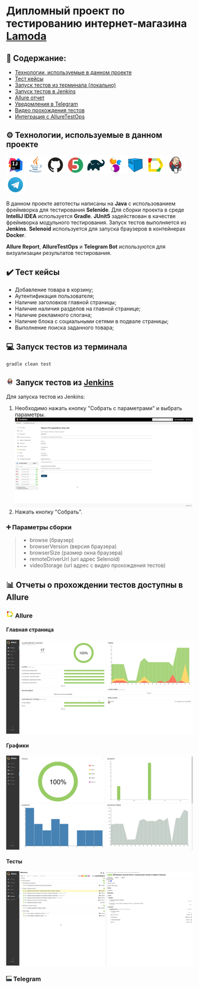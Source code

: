 # Дипломный проект по тестированию интернет-магазина [Lamoda](https://www.lamoda.ru/)

## :open_book: Содержание:

- [Технологии, используемые в данном проекте](#gear-Технологии-используемые-в-данном-проекте)
- [Тест кейсы](#heavy_check_mark-Тест-кейсы)
- [Запуск тестов из терминала (локально)](#computer-запуск-тестов-из-терминала)
- [Запуск тестов в Jenkins](#-запуск-тестов-из-jenkins)
- [Allure отчет](#-allure)
- [Уведомления в Telegram](#-telegram)
- [Видео прохождения тестов]()
- [Интеграция с AllureTestOps]()

## :gear: Технологии, используемые в данном проекте

<p align="left">
<a href="https://www.jetbrains.com/idea/"><img src="images/logo/Intelij_IDEA.svg" width="50" height="50"  alt="IDEA" title="IntelliJ IDEA"/></a>
<a href="https://www.java.com/"><img src="images/logo/Java.svg" width="50" height="50"  alt="Java" title="Java"/></a>
<a href="https://github.com/"><img src="images/logo/GitHub.svg" width="50" height="50"  alt="Github" title="GitHub"/></a>
<a href="https://junit.org/junit5/"><img src="images/logo/JUnit5.svg" width="50" height="50"  alt="JUnit 5" title="JUnit 5"/></a>
<a href="https://gradle.org/"><img src="images/logo/Gradle.svg" width="50" height="50"  alt="Gradle" title="Gradle"/></a>
<a href="https://selenide.org/"><img src="images/logo/Selenide.svg" width="50" height="50"  alt="Selenide" title="Selenide"/></a>
<a href="https://aerokube.com/selenoid/"><img src="images/logo/Selenoid.svg" width="50" height="50"  alt="Selenoid" title="Selenoid"/></a>
<a href="https://github.com/allure-framework/allure2"><img src="images/logo/Allure_Report.svg" width="50" height="50"  alt="Allure" title="Allure"/></a>
<a href="https://www.jenkins.io/"><img src="images/logo/Jenkins.svg" width="50" height="50"  alt="Jenkins" title="Jenkins"/></a>
<a href="https://web.telegram.org/"><img src="images\logo\Telegram.svg" width="50" height="50" alt="Telegram" title="Telegram"></a>
</p>

В данном проекте автотесты написаны на **Java** с использованием фреймворка для тестирования **Selenide**. Для сборки проекта в среде **IntelliJ IDEA** используется **Gradle**.
**JUnit5** задействован в качестве фреймворка модульного тестирования. Запуск тестов выполняется из **Jenkins**. **Selenoid** используется для запуска браузеров в контейнерах **Docker**.

**Allure Report**, **AllureTestOps** и **Telegram Bot** используются для визуализации результатов тестирования.


## :heavy_check_mark: Тест кейсы
- Добавление товара в корзину;
- Аутентификация пользователя;
- Наличие заголовков главной страницы;
- Наличие наличия разделов на главной странице;
- Наличие рекламного слогана;
- Наличие блока c социальными сетями в подвале страницы;
- Выполнение поиска заданного товара;

## :computer: Запуск тестов из терминала
```
gradle clean test 
```

## <img width="4%" title="Jenkins" src="images/logo/Jenkins.svg"> Запуск тестов из [Jenkins](https://jenkins.autotests.cloud/job/015_aziyatdinov_final_web/)
Для запуска тестов из Jenkins:
1. Необходимо нажать кнопку "Собрать с параметрами" и выбрать параметры.
   <img src="images/screen/Screenshot_1.png" alt="Jenkins"/>
2. Нажать кнопку "Собрать".

### :heavy_plus_sign: Параметры сборки

> - browse (браузер)
> - browserVersion (версия браузера)
> - browserSize (размер окна браузера)
> - remoteDriverUrl (url адрес Selenoid)
> - videoStorage (url адрес с видео прохождения тестов)

## :bar_chart: Отчеты о прохождении тестов доступны в Allure
### <img width="4%" title="Allure_Report" src="images/logo/Allure_Report.svg"> Allure

#### Главная страница

<img src="images/screen/Screenshot_2.png" alt="Allure"/>

#### Графики

<img src="images/screen/Screenshot_3.png" alt="Allure"/>

#### Тесты

<img src="images/screen/Screenshot_4.png" alt="Allure"/>

### <img width="3%" title="Telegram" src="images/screen/Screenshot_5.png"> Telegram